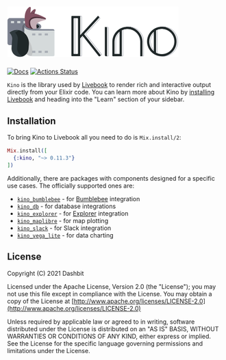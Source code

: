 <h1><img src="https://github.com/elixir-nx/kino/raw/main/images/kino.png" alt="Kino" width="400"></h1>

[![Docs](https://img.shields.io/badge/hex.pm-docs-8e7ce6.svg)](https://hexdocs.pm/kino)
[![Actions Status](https://github.com/livebook-dev/kino/workflows/Test/badge.svg)](https://github.com/livebook-dev/kino/actions)

`Kino` is the library used by [Livebook](https://github.com/elixir-nx/livebook)
to render rich and interactive output directly from your Elixir code. You can learn
more about Kino by [installing Livebook](https://livebook.dev/) and heading into
the "Learn" section of your sidebar.

## Installation

To bring Kino to Livebook all you need to do is `Mix.install/2`:

```elixir
Mix.install([
  {:kino, "~> 0.11.3"}
])
```

Additionally, there are packages with components designed for a specific
use cases. The officially supported ones are:

  * [`kino_bumblebee`](https://github.com/livebook-dev/kino_bumblebee) - for [Bumblebee](https://github.com/elixir-nx/bumblebee) integration
  * [`kino_db`](https://github.com/livebook-dev/kino_db) - for database integrations
  * [`kino_explorer`](https://github.com/livebook-dev/kino_explorer) - for [Explorer](https://github.com/elixir-nx/explorer) integration
  * [`kino_maplibre`](https://github.com/livebook-dev/kino_maplibre) - for map plotting
  * [`kino_slack`](https://github.com/livebook-dev/kino_slack) - for Slack integration
  * [`kino_vega_lite`](https://github.com/livebook-dev/kino_vega_lite) - for data charting

## License

Copyright (C) 2021 Dashbit

Licensed under the Apache License, Version 2.0 (the "License");
you may not use this file except in compliance with the License.
You may obtain a copy of the License at [http://www.apache.org/licenses/LICENSE-2.0](http://www.apache.org/licenses/LICENSE-2.0)

Unless required by applicable law or agreed to in writing, software
distributed under the License is distributed on an "AS IS" BASIS,
WITHOUT WARRANTIES OR CONDITIONS OF ANY KIND, either express or implied.
See the License for the specific language governing permissions and
limitations under the License.
